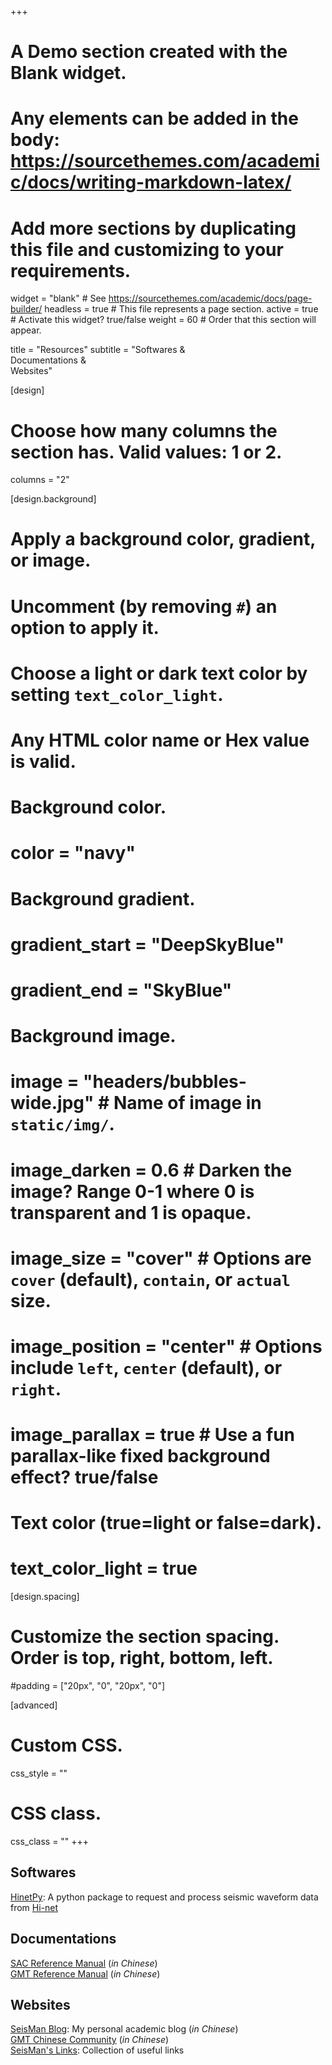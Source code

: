 +++
# A Demo section created with the Blank widget.
# Any elements can be added in the body: https://sourcethemes.com/academic/docs/writing-markdown-latex/
# Add more sections by duplicating this file and customizing to your requirements.

widget = "blank"  # See https://sourcethemes.com/academic/docs/page-builder/
headless = true  # This file represents a page section.
active = true  # Activate this widget? true/false
weight = 60  # Order that this section will appear.

title = "Resources"
subtitle = "Softwares & </br> Documentations & </br> Websites"

[design]
  # Choose how many columns the section has. Valid values: 1 or 2.
  columns = "2"

[design.background]
  # Apply a background color, gradient, or image.
  #   Uncomment (by removing `#`) an option to apply it.
  #   Choose a light or dark text color by setting `text_color_light`.
  #   Any HTML color name or Hex value is valid.

  # Background color.
  # color = "navy"

  # Background gradient.
  # gradient_start = "DeepSkyBlue"
  # gradient_end = "SkyBlue"

  # Background image.
  # image = "headers/bubbles-wide.jpg"  # Name of image in `static/img/`.
  # image_darken = 0.6  # Darken the image? Range 0-1 where 0 is transparent and 1 is opaque.
  # image_size = "cover"  #  Options are `cover` (default), `contain`, or `actual` size.
  # image_position = "center"  # Options include `left`, `center` (default), or `right`.
  # image_parallax = true  # Use a fun parallax-like fixed background effect? true/false

  # Text color (true=light or false=dark).
  # text_color_light = true

[design.spacing]
  # Customize the section spacing. Order is top, right, bottom, left.
  #padding = ["20px", "0", "20px", "0"]

[advanced]
 # Custom CSS.
 css_style = ""

 # CSS class.
 css_class = ""
+++

## Softwares

<i class="fab fa-python"></i> [HinetPy](https://seisman.github.io/HinetPy/): A python package to request and process seismic waveform data from [Hi-net](http://www.hinet.bosai.go.jp/) </br>

## Documentations

<i class="fas fa-book"></i> [SAC Reference Manual](https://seisman.github.io/SAC_Docs_zh/) (*in Chinese*) </br>
<i class="fas fa-book"></i> [GMT Reference Manual](https://docs.gmt-china.org/) (*in Chinese*) </br>

## Websites

<i class="fas fa-globe"></i> [SeisMan Blog](https://blog.seisman.info/): My personal academic blog (*in Chinese*) </br>
<i class="fas fa-globe"></i> [GMT Chinese Community](https://gmt-china.org/) (*in Chinese*) </br>
<i class="fas fa-link"></i> [SeisMan's Links](https://link.seisman.info/): Collection of useful links
